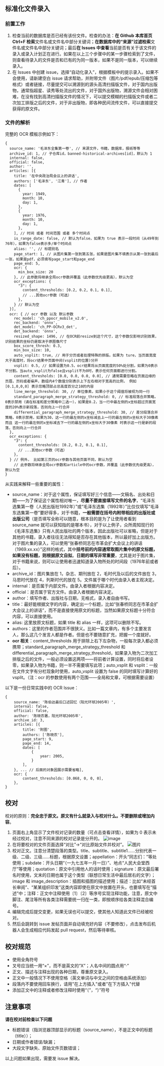 ## 标准化文件录入
### 前置工作
1. 检查当前的数据库是否已经有该份文件。检查的办法：**在 Github 本库首页 Ctrl+F 检索**文件名或文件名中部分关键词；**在数据库中的“来源”过滤检索**文件名或文件名中部分关键词；最后**在 Issues 中查看**当前是否有关于该文件的录入或录入计划正在进行。如果在以上三个步骤中的某一步骤检索到了文件，则查看待录入的文件是否和已有的为同一版本，如果不是同一版本，可以继续录入。
2. 在 Issues 中创建 issue，选择“自动化录入”，根据模板中的提示录入。如果不会使用，请新建空白 issue 请求帮助，并附带文件（图片/pdf/epub/压缩包等格式）或者链接，尽量提交可以溯源到的源头高清扫描版文件，对于国内出版物，通常指超星、读秀等处流出的文件，对于国外出版物，溯源文件会相对困难，在没有找到高清扫描版文件的情况下，可以提交模糊的扫描版文件或者二次加工排版之后的文件，对于非出版物，即各种民间流传文件，可以直接提交获得的原文件。

### 文件的解析
完整的 OCR 模板示例如下：
```
{
  source_name: '毛泽东全集第一卷', // 来源文件，书籍，数据库，报纸等等
  archive_id: 1, // 子仓库id，banned-historical-archives[id]，默认为 1
  internal: false,
  official: false,
  author: '',
  articles: [{
    title: '在中央政治局会议上的讲话',
    authors: ['毛泽东', '江青'], // 作者
    dates: [
      {
        year: 1949,
        month: 10,
        day: 1,
      },
      {
        year: 1976,
        month: 10,
        day: 1,
      },
    ], // 时间 或者 时间范围 或者 多个时间点
    is_range_date: false, // 默认为false，如果为 true 表示一段时间（从49年到76年），如果为false表示多/单个时间点
    alias: '', // 标题别名
    page_start: 1, // 从图片集第一张到第五张，如果是图片集不填表示从第一张到最后一张，如果是pdf，必须填写page_start和page_end
    page_end: 5,
    ocr: {
      min_box_size: 20
    }, // 此参数将继承全局ocr参数并覆盖（此参数优先级更高），默认为空
    ocr_exceptions: {
      "3": {
        content_thresholds: [0.2, 0.2, 0.1, 0.1],
        // ...其他ocr参数（可选）
      },
    } // 默认为空
  }],
  ocr: { // ocr 参数 以及 默认参数
    rec_model: 'ch_ppocr_mobile_v2.0',
    rec_backend: 'onnx',
    det_model: 'ch_PP-OCRv3_det',
    det_backend: 'onnx',
    resized_shape: 1496, // 在OCR前resize到这个尺寸，这个参数仅影响识别效果，识别结果的坐标仍是取决于原图像尺寸
    box_score_thresh: 0.3,
    min_box_size: 10,
    auto_vsplit: true, // 用于分页或者处理特殊的排版。如果为 ture，当页面宽度大于高度时，将ocr结果中页面中间(vsplit的位置)分开
    vsplit: 0.5, // 如果设置为0.5，ocr结果将从页面宽度的50%处分割，如果为0表示不分割。当auto_vsplit为false且vsplit不为0时，表示任何页面都进行分割。
    content_thresholds: [0.0, 0.0, 0.0, 0.0], // 通常需要忽略在页面边缘的页眉，页码或者噪声，数组内4个数值分别表示上下左右相对于宽高的比例， 例如 [0.1,0,0,0] 表示忽略顶部占总高度百分之10的内容
    line_merge_threshold: 30, // 单位像素，如果小于这个阈值将被视为同一行
    standard_paragraph_merge_strategy_threshold: 0, // 标准段落合并策略，0表示禁用（请在标准和差分策略中二选一），如果是0.2，当一行中最左侧的x坐标超过页面宽度的20%表示新段落，否则向上一行合并
    differential_paragraph_merge_strategy_threshold: 30, // 差分段落合并策略，0表示禁用，如果为30，这一行的最左侧的x坐标减去上一行的最左侧的x坐标大于30像素 而且 这一行的最左侧的x坐标减去下一行的最左侧的x坐标大于30像素 时表示这一行是新的段落，否则向上一行合并
  },
  ocr_exceptions: {
    "3": {
      content_thresholds: [0.2, 0.2, 0.1, 0.1],
      // ...其他ocr参数（可选）
    },
  } // 例外， 比如第三页的ocr参数与其他页面不同，默认为空
    // 此参数将继承全局ocr参数和article中的ocr参数，并覆盖（此参数优先级更高），默认为空
}
```
从实践来解释一些重要的属性：
- source_name：对于这个属性，保证填写好三个信息——文稿名、出处和日期——为了保证这个属性相对唯一，**尽量不要直接填写文件的名字**，“毛泽东选集第一卷（人民出版社1992年）”或“毛泽东选集（1992年）”比仅仅填写“毛泽东选集第一卷”要好得多，对于书籍，**一般需要在括号内附带相应的出版社或出版公司**（是否填写全称可以随意，根本目的是为了让使用者看到 source_name 就可以获知指的是哪本书），对于以上例子，众所周知现行的《毛泽东选集》只有人民出版社的两个版本，因此出版社可以省略，但是对于其他的书籍，录入者往往无法得知是否存在其他版本，所以最好加上出版方。对于图片集的录入，可以使用“张春桥同志在市革会扩大会议上的讲话（1969.xx.xx）”这样的格式，其中**括号前的内容通常取图片集中的原文标题，如果没有标题，则根据原文自拟**。**日期的填写非常重要**，尤其是对于图片集，对于书籍来说，则可以让使用者迅速知道录入物所处的时间段（1976年前或者后）。
- archive_id：图片集放在 1，杂志、期刊放在 2，毛时代及以后的文件放在 3，马恩时代放在 4，列斯时代的放在 5。文件属于哪个时代由录入者主观决定。
- internal：是否属于内部文件。由录入者根据内容决定。
- official：是否属于官方文件。由录入者根据内容决定。
- author：填写作者、出版社与日期，无格式，录入者自由书写。
- title：最好能根据文字的内容，确定出一个标题，比如“张春桥同志在市革会扩大会议上的讲话”，而不是直接使用原文的标题，当然如果原文标题十分符合内容，可以直接使用。
- alias: 这里放原文标题，如果 title 和 alias 一样，这项可以删除不写。
- authors：这里的作者范围并不很狭义。比如一篇文章内，有多个主要发言人，那么这几个发言人都是作者。但是也不要随意扩充，把握一个度就好。
- **ocr 相关**：content_thresholds 用于排除上右下左杂物，一般每次录入都必须携带；standard_paragraph_merge_strategy_threshold 和 differential_paragraph_merge_strategy_threshold，如果录入物为二次加工排版之后的文件，一般必须设置这两项——将前者计算设置，同时将后者设零，如果录入物为书籍，则一半不需要填写此项；auto_vsplit 和 vsplit：一般在文件文字有分栏现象时使用，auto_vsplit 设置为 false 的同时填写计算好的 vsplit。（注：ocr 的参数使用有两个范围——全局和文章，可根据需要设置）

以下是一份日常实践中的 OCR Issue：
```
{
    source_name: '陈伯达最后口述回忆（阳光环球2005年）',
    internal: false,
    official: false,
    author: '陈晓农著，阳光环球2005年',
    archive_id: 3,
    articles: [{
        title: '附图',
        authors: ['陈晓农'],
        page_start: 9,
        page_end: 14,
        dates: [
            {
                year: 2005,
            }
        ],
    }, ... // 后面的对象因展示需要省略],
    ocr: {
        content_thresholds: [0.068, 0, 0, 0],
    },
}
```

## 校对
校对的原则：**完全忠于原文。原文有什么就录入与校对什么。不要删除或增加内容**。

1. 页面右上角显示了文件校对记录的数量（可点击查看详情），如果为 0 表示未经过校对，注意不同来源的校对记录是分开的。
![image](https://user-images.githubusercontent.com/109972625/183044854-43b85c29-ec5a-4a28-be9f-f77ab7ccfb5c.png)
2. 在将要校对的文件页面选择“对比”->“对比原始文件并校对”。
![图片](https://user-images.githubusercontent.com/109972625/193404100-c4b7f8d2-2d03-4508-8636-7484d19fc660.png)
3. 校对正文。注意分清楚段落的类型。title、subtitle、subtitle1……分别代表一级、二级、三级……标题，根据原文设置；appellation：开头“同志们：”等处使用；subdate：开头日期“（一九七五年一月一日）”、地点“人民大会堂西厅”等使用；quotation：原文中引用他人的话时使用；signature：原文最后署名时使用，文末的日期也属于这个类型（联想日常生活中最后居右的文字）；image 和 image_description：插图和插图的描述使用；描述：比如“未经首长审阅”、“某某组织印发”这类内容即使在原文中放置在开头，也要填写在“描述”中；注释：正文中注释使用〔1〕〔2〕等序号实现注释功能，注意，原文中脚注、尾注等所有各类注释需要统一归在一类，即按顺序给各类注释混合编号。
4. 编辑完成后提交变更，如果无误也可以提交，使其他人知道此文件已经被校对。
5. 然后会跳转到 issue 发帖页面并自动填充好内容（不要修改），点击发布后机器人会生成相应代码发起 pull request，然后等待审核。

## 校对规范
* 使用全角符号
* 叉号应当统一用“×”，而不是英文的“X”；人名中间的圆点用“·”
* 正文、描述与注释出现的各种日期，尊重原文录入。
* 正文中一般情况下不使用空格（英文单词与中文之间的空格由系统添加）
* 段落内不要使用回车换行，请用"在上方插入"或者"在下方插入"代替
* 添加正文中的注释或者修改注释时使用“〔”，“〕”符号

## 注意事项
**请在校对前检查以下问题**
* 标题错误（指浏览器顶部显示的标题（source_name），不是正文中的标题（title））；
* 日期或作者错误/缺漏；
* 大段文字缺失、原始文件页数错误；

以上问题如果出现，需要发 issue 解决。
